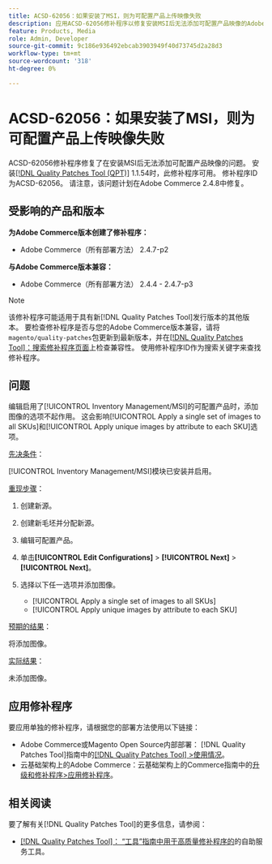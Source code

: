 ```yaml
---
title: ACSD-62056：如果安装了MSI，则为可配置产品上传映像失败
description: 应用ACSD-62056修补程序以修复安装MSI后无法添加可配置产品映像的Adobe Commerce问题。
feature: Products, Media
role: Admin, Developer
source-git-commit: 9c186e936492ebcab3903949f40d73745d2a28d3
workflow-type: tm+mt
source-wordcount: '318'
ht-degree: 0%

---
```


# ACSD-62056：如果安装了MSI，则为可配置产品上传映像失败

ACSD-62056修补程序修复了在安装MSI后无法添加可配置产品映像的问题。 安装[[!DNL Quality Patches Tool (QPT)]](/help/tools/quality-patches-tool/quality-patches-tool-to-self-serve-quality-patches.md) 1.1.54时，此修补程序可用。 修补程序ID为ACSD-62056。 请注意，该问题计划在Adobe Commerce 2.4.8中修复。

## 受影响的产品和版本

**为Adobe Commerce版本创建了修补程序：**

* Adobe Commerce（所有部署方法） 2.4.7-p2

**与Adobe Commerce版本兼容：**

* Adobe Commerce（所有部署方法） 2.4.4 - 2.4.7-p3

>[!NOTE]
>
>该修补程序可能适用于具有新[!DNL Quality Patches Tool]发行版本的其他版本。 要检查修补程序是否与您的Adobe Commerce版本兼容，请将`magento/quality-patches`包更新到最新版本，并在[[!DNL Quality Patches Tool]：搜索修补程序页面](https://experienceleague.adobe.com/tools/commerce-quality-patches/index.html)上检查兼容性。 使用修补程序ID作为搜索关键字来查找修补程序。

## 问题

编辑启用了[!UICONTROL Inventory Management/MSI]的可配置产品时，添加图像的选项不起作用。 这会影响[!UICONTROL Apply a single set of images to all SKUs]和[!UICONTROL Apply unique images by attribute to each SKU]选项。

<u>先决条件</u>：

[!UICONTROL Inventory Management/MSI]模块已安装并启用。

<u>重现步骤</u>：

1. 创建新源。
1. 创建新毛坯并分配新源。
1. 编辑可配置产品。
1. 单击&#x200B;**[!UICONTROL Edit Configurations]** > **[!UICONTROL Next]** > **[!UICONTROL Next]**。
1. 选择以下任一选项并添加图像。

   * [!UICONTROL Apply a single set of images to all SKUs]
   * [!UICONTROL Apply unique images by attribute to each SKU]

<u>预期的结果</u>：

将添加图像。

<u>实际结果</u>：

未添加图像。

## 应用修补程序

要应用单独的修补程序，请根据您的部署方法使用以下链接：

* Adobe Commerce或Magento Open Source内部部署： [!DNL Quality Patches Tool]指南中的[[!DNL Quality Patches Tool] >使用情况](/help/tools/quality-patches-tool/usage.md)。
* 云基础架构上的Adobe Commerce：云基础架构上的Commerce指南中的[升级和修补程序>应用修补程序](https://experienceleague.adobe.com/docs/commerce-cloud-service/user-guide/develop/upgrade/apply-patches.html)。

## 相关阅读

要了解有关[!DNL Quality Patches Tool]的更多信息，请参阅：

* [[!DNL Quality Patches Tool]： “工具”指南中用于高质量修补程序的](/help/tools/quality-patches-tool/quality-patches-tool-to-self-serve-quality-patches.md)的自助服务工具。
